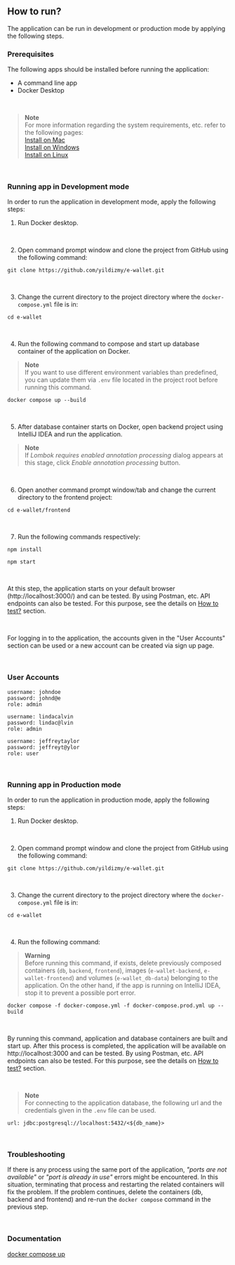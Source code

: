 ## How to run?

The application can be run in development or production mode by applying the following steps.
<br/>

### Prerequisites

The following apps should be installed before running the application:

- A command line app
- Docker Desktop 
<br/>

> **Note** <br/>
> For more information regarding the system requirements, etc. refer to the following pages: <br/>
> [Install on Mac](https://docs.docker.com/desktop/install/mac-install/)<br/>
> [Install on Windows](https://docs.docker.com/desktop/install/windows-install/)<br/>
> [Install on Linux](https://docs.docker.com/desktop/install/linux-install/)<br/>

<br/>

### Running app in Development mode

In order to run the application in development mode, apply the following steps:

1. Run Docker desktop.

<br/>


2. Open command prompt window and clone the project from GitHub using the following command:

```shell
git clone https://github.com/yildizmy/e-wallet.git
```
<br/>



3. Change the current directory to the project directory where the `docker-compose.yml` file is in:

```shell
cd e-wallet
```
<br/>


4. Run the following command to compose and start up database container of the application on Docker. 

> **Note** <br/>
> If you want to use different environment variables than predefined, you can update them via `.env` file located in the project root before running this command.

```shell
docker compose up --build
```
<br/>

5. After database container starts on Docker, open backend project using IntelliJ IDEA and run the application.

> **Note** <br/>
> If _Lombok requires enabled annotation processing_ dialog appears at this stage, click _Enable annotation processing_ button.

<br/>

6. Open another command prompt window/tab and change the current directory to the frontend project:

```shell
cd e-wallet/frontend
```
<br/>

7. Run the following commands respectively:

```shell
npm install
```

```shell
npm start
```
<br/>

At this step, the application starts on your default browser (http://localhost:3000/) and can be tested. By using Postman, etc. 
API endpoints can also be tested. For this purpose, see the details on [How to test?](how_to_test.md) section.

<br/>

For logging in to the application, the accounts given in the "User Accounts" section can be used or a new account can be created via sign up page. 


<br/>

### User Accounts

```
username: johndoe
password: johnd@e
role: admin

username: lindacalvin
password: lindac@lvin
role: admin

username: jeffreytaylor
password: jeffreyt@ylor
role: user
```

<br/>


### Running app in Production mode

In order to run the application in production mode, apply the following steps:

1. Run Docker desktop.

<br/>

2. Open command prompt window and clone the project from GitHub using the following command:

```shell
git clone https://github.com/yildizmy/e-wallet.git
```
<br/>

3. Change the current directory to the project directory where the `docker-compose.yml` file is in:

```shell
cd e-wallet
```
<br/>

4. Run the following command:

> **Warning** <br/>
> Before running this command, if exists, delete previously composed containers (`db`, `backend`, `frontend`), images (`e-wallet-backend`, `e-wallet-frontend`) and volumes (`e-wallet_db-data`) belonging to the application. 
On the other hand, if the app is running on IntelliJ IDEA, stop it to prevent a possible port error. 

```shell
docker compose -f docker-compose.yml -f docker-compose.prod.yml up --build
```

<br/>

By running this command, application and database containers are built and start up. After this process is completed, the application will be available on http://localhost:3000 and can be tested. 
By using Postman, etc. API endpoints can also be tested. For this purpose, see the details on [How to test?](how_to_test.md) section.

<br/>

> **Note** <br/>
> For connecting to the application database, the following url and the credentials given in the `.env` file can be used. 

```
url: jdbc:postgresql://localhost:5432/<${db_name}>
```

<br/>

### Troubleshooting

If there is any process using the same port of the application, _"ports are not available"_ or _"port is already in use"_ errors might be encountered. 
In this situation, terminating that process and restarting the related containers will fix the problem. If the problem continues, 
delete the containers (db, backend and frontend) and re-run the `docker compose` command in the previous step. 

<br/>

### Documentation

[docker compose up](https://docs.docker.com/engine/reference/commandline/compose_up/)<br/>


<br/>
<br/>